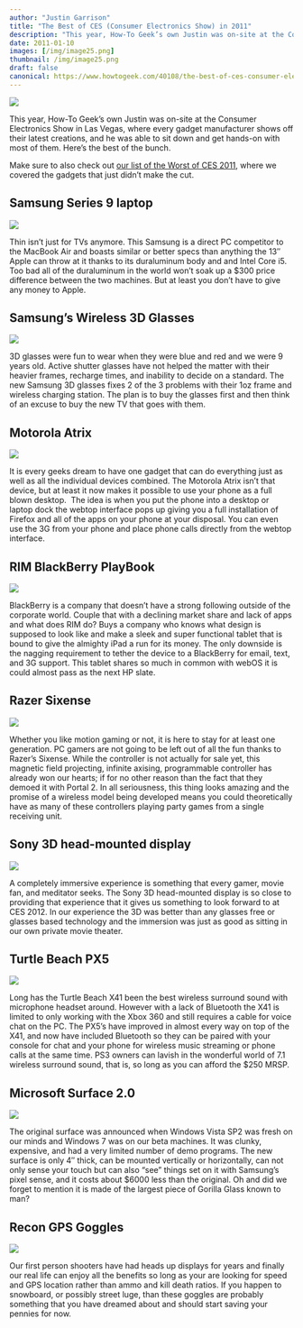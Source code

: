 ```yaml
---
author: "Justin Garrison"
title: "The Best of CES (Consumer Electronics Show) in 2011"
description: "This year, How-To Geek’s own Justin was on-site at the Consumer Electronics Show"
date: 2011-01-10
images: [/img/image25.png]
thumbnail: /img/image25.png
draft: false
canonical: https://www.howtogeek.com/40108/the-best-of-ces-consumer-electronics-show-in-2011/
---
```


![](https://www.howtogeek.com/wp-content/uploads/2011/01/?width=1198&trim=1,1&bg-color=000&pad=1,1)

This year, How-To Geek’s own Justin was on-site at the Consumer Electronics Show in Las Vegas, where every gadget manufacturer shows off their latest creations, and he was able to sit down and get hands-on with most of them. Here’s the best of the bunch.

Make sure to also check out [our list of the Worst of CES 2011](https://www.howtogeek.com/40110/the-worst-of-ces-consumer-electronics-show-in-2011/), where we covered the gadgets that just didn’t make the cut.

## Samsung Series 9 laptop

![](/img/samsung-series-9.png)

Thin isn’t just for TVs anymore. This Samsung is a direct PC competitor to the MacBook Air and boasts similar or better specs than anything the 13″ Apple can throw at it thanks to its duraluminum body and and Intel Core i5. Too bad all of the duraluminum in the world won’t soak up a $300 price difference between the two machines. But at least you don’t have to give any money to Apple.

## Samsung’s Wireless 3D Glasses

![](/img/SSG3700CR-Glasses.jpg)

3D glasses were fun to wear when they were blue and red and we were 9 years old. Active shutter glasses have not helped the matter with their heavier frames, recharge times, and inability to decide on a standard. The new Samsung 3D glasses fixes 2 of the 3 problems with their 1oz frame and wireless charging station. The plan is to buy the glasses first and then think of an excuse to buy the new TV that goes with them.

## Motorola Atrix

![](/img/atrix-desktop-crop.jpg)

It is every geeks dream to have one gadget that can do everything just as well as all the individual devices combined. The Motorola Atrix isn’t that device, but at least it now makes it possible to use your phone as a full blown desktop.  The idea is when you put the phone into a desktop or laptop dock the webtop interface pops up giving you a full installation of Firefox and all of the apps on your phone at your disposal. You can even use the 3G from your phone and place phone calls directly from the webtop interface.

## RIM BlackBerry PlayBook

![](/img/bb-playbook.png)

BlackBerry is a company that doesn’t have a strong following outside of the corporate world. Couple that with a declining market share and lack of apps and what does RIM do? Buys a company who knows what design is supposed to look like and make a sleek and super functional tablet that is bound to give the almighty iPad a run for its money. The only downside is the nagging requirement to tether the device to a BlackBerry for email, text, and 3G support. This tablet shares so much in common with webOS it is could almost pass as the next HP slate.

## Razer Sixense

![](/img/razer-sixense.jpg)

Whether you like motion gaming or not, it is here to stay for at least one generation. PC gamers are not going to be left out of all the fun thanks to Razer’s Sixense. While the controller is not actually for sale yet, this magnetic field projecting, infinite axising, programmable controller has already won our hearts; if for no other reason than the fact that they demoed it with Portal 2. In all seriousness, this thing looks amazing and the promise of a wireless model being developed means you could theoretically have as many of these controllers playing party games from a single receiving unit.

## Sony 3D head-mounted display

**![](/img/sony-head-mounted-display.png)**

A completely immersive experience is something that every gamer, movie fan, and meditator seeks. The Sony 3D head-mounted display is so close to providing that experience that it gives us something to look forward to at CES 2012. In our experience the 3D was better than any glasses free or glasses based technology and the immersion was just as good as sitting in our own private movie theater.

## Turtle Beach PX5

**![](/img/turtlebeach-px5.png)**

Long has the Turtle Beach X41 been the best wireless surround sound with microphone headset around. However with a lack of Bluetooth the X41 is limited to only working with the Xbox 360 and still requires a cable for voice chat on the PC. The PX5’s have improved in almost every way on top of the X41, and now have included Bluetooth so they can be paired with your console for chat and your phone for wireless music streaming or phone calls at the same time. PS3 owners can lavish in the wonderful world of 7.1 wireless surround sound, that is, so long as you can afford the $250 MRSP.

## Microsoft Surface 2.0

**![](/img/surface.png)**

The original surface was announced when Windows Vista SP2 was fresh on our minds and Windows 7 was on our beta machines. It was clunky, expensive, and had a very limited number of demo programs. The new surface is only 4″ thick, can be mounted vertically or horizontally, can not only sense your touch but can also “see” things set on it with Samsung’s pixel sense, and it costs about $6000 less than the original. Oh and did we forget to mention it is made of the largest piece of Gorilla Glass known to man?

## Recon GPS Goggles

**![](/img/recon-goggles.png)**

Our first person shooters have had heads up displays for years and finally our real life can enjoy all the benefits so long as your are looking for speed and GPS location rather than ammo and kill death ratios. If you happen to snowboard, or possibly street luge, than these goggles are probably something that you have dreamed about and should start saving your pennies for now.
